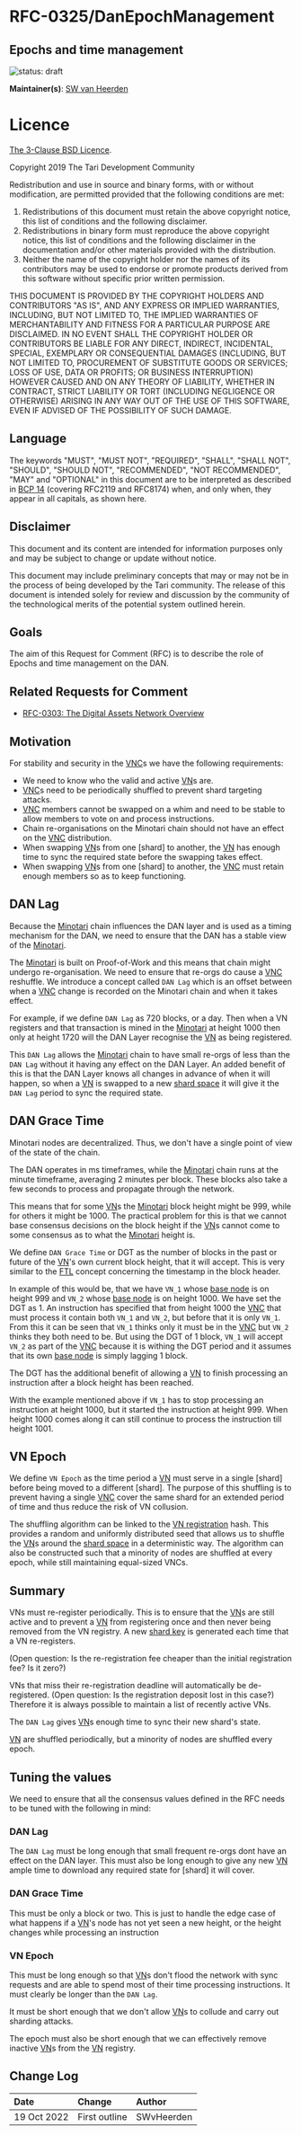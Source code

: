 # RFC-0325/DanEpochManagement

## Epochs and time management

![status: draft](theme/images/status-draft.svg)

**Maintainer(s)**: [SW van Heerden](https://github.com/SWvheerden)

# Licence

[The 3-Clause BSD Licence](https://opensource.org/licenses/BSD-3-Clause).

Copyright 2019 The Tari Development Community

Redistribution and use in source and binary forms, with or without modification, are permitted provided that the
following conditions are met:

1. Redistributions of this document must retain the above copyright notice, this list of conditions and the following
   disclaimer.
2. Redistributions in binary form must reproduce the above copyright notice, this list of conditions and the following
   disclaimer in the documentation and/or other materials provided with the distribution.
3. Neither the name of the copyright holder nor the names of its contributors may be used to endorse or promote products
   derived from this software without specific prior written permission.

THIS DOCUMENT IS PROVIDED BY THE COPYRIGHT HOLDERS AND CONTRIBUTORS "AS IS", AND ANY EXPRESS OR IMPLIED WARRANTIES,
INCLUDING, BUT NOT LIMITED TO, THE IMPLIED WARRANTIES OF MERCHANTABILITY AND FITNESS FOR A PARTICULAR PURPOSE ARE
DISCLAIMED. IN NO EVENT SHALL THE COPYRIGHT HOLDER OR CONTRIBUTORS BE LIABLE FOR ANY DIRECT, INDIRECT, INCIDENTAL,
SPECIAL, EXEMPLARY OR CONSEQUENTIAL DAMAGES (INCLUDING, BUT NOT LIMITED TO, PROCUREMENT OF SUBSTITUTE GOODS OR
SERVICES; LOSS OF USE, DATA OR PROFITS; OR BUSINESS INTERRUPTION) HOWEVER CAUSED AND ON ANY THEORY OF LIABILITY,
WHETHER IN CONTRACT, STRICT LIABILITY OR TORT (INCLUDING NEGLIGENCE OR OTHERWISE) ARISING IN ANY WAY OUT OF THE USE OF
THIS SOFTWARE, EVEN IF ADVISED OF THE POSSIBILITY OF SUCH DAMAGE.

## Language

The keywords "MUST", "MUST NOT", "REQUIRED", "SHALL", "SHALL NOT", "SHOULD", "SHOULD NOT", "RECOMMENDED",
"NOT RECOMMENDED", "MAY" and "OPTIONAL" in this document are to be interpreted as described in
[BCP 14](https://tools.ietf.org/html/bcp14) (covering RFC2119 and RFC8174) when, and only when, they appear in all
capitals, as
shown here.

## Disclaimer

This document and its content are intended for information purposes only and may be subject to change or update
without notice.

This document may include preliminary concepts that may or may not be in the process of being developed by the Tari
community. The release of this document is intended solely for review and discussion by the community of the
technological merits of the potential system outlined herein.

## Goals

The aim of this Request for Comment (RFC) is to describe the role of Epochs and time management on the DAN.

## Related Requests for Comment

* [RFC-0303: The Digital Assets Network Overview](RFC-0303_DanOverview.md)

## Motivation

For stability and security in the [VNC]s we have the following requirements:

* We need to know who the valid and active [VN]s are.
* [VNC]s need to be periodically shuffled to prevent shard targeting attacks.
* [VNC] members cannot be swapped on a whim and need to be stable to allow members to vote on and process instructions.
* Chain re-organisations on the Minotari chain should not have an effect on the [VNC] distribution.
* When swapping [VN]s from one [shard] to another, the [VN] has enough time to sync the required state before the
  swapping takes effect.
* When swapping [VN]s from one [shard] to another, the [VNC] must retain enough members so as to keep functioning.

## DAN Lag

Because the [Minotari] chain influences the DAN layer and is used as a timing mechanism for the DAN, we need to ensure
that the DAN has a stable view of the [Minotari].

The [Minotari] is built on Proof-of-Work and this means that chain might undergo re-organisation. We need to ensure
that re-orgs do cause a [VNC] reshuffle. We introduce a concept called `DAN Lag` which is an offset between when a
[VNC] change is recorded on the Minotari chain and when it takes effect.

For example, if we define `DAN Lag` as 720 blocks, or a day. Then when a VN registers and that transaction is
mined in the [Minotari] at height 1000 then only at height 1720 will the DAN Layer recognise the [VN] as being
registered.

This `DAN Lag` allows the [Minotari] chain to have small re-orgs of less than the `DAN Lag` without it having any
effect on the DAN Layer.
An added benefit of this is that the DAN Layer knows all changes in advance of when it will happen, so when a [VN] is
swapped to a new [shard space] it will give it the `DAN Lag` period to sync the required state.

## DAN Grace Time

Minotari nodes are decentralized. Thus, we don't have a single point of view of the state of the chain.

The DAN operates in ms timeframes, while the [Minotari] chain runs at the minute timeframe, averaging 2 minutes per
block. These blocks also take a few seconds to process and propagate through the network.

This means that for some [VN]s the [Minotari] block height might be 999, while for others it might be 1000. The
practical problem for this is that we cannot base consensus decisions on the block height if the [VN]s cannot come to
some consensus as to what the [Minotari] height is.

We define `DAN Grace Time` or DGT as the number of blocks in the past or future of the [VN]'s own current block height,
that it will accept. This is very similar to the [FTL] concept concerning the timestamp in the block header.

In example of this would be, that we have `VN_1` whose [base node] is on height 999 and `VN_2` whose [base node] is on
height 1000. We have set the DGT as 1.
An instruction has specified that from height 1000 the [VNC] that must process it contain both `VN_1` and `VN_2`, but
before that it is only `VN_1`. From this it can be seen that `VN_1` thinks only it must be in the [VNC] but `VN_2`
thinks they both need to be. But using the DGT of 1 block, `VN_1` will accept `VN_2` as part of the [VNC]
because it is withing the DGT period and it assumes that its own [base node] is simply lagging 1 block.

The DGT has the additional benefit of allowing a [VN] to finish processing an instruction after a block height has been
reached.

With the example mentioned above if `VN_1` has to stop processing an instruction at height 1000, but it started the
instruction at height 999. When height 1000 comes
along it can still continue to process the instruction till height 1001.

## VN Epoch

We define `VN Epoch` as the time period a [VN] must serve in a single [shard] before being moved to a different
[shard]. The purpose of this shuffling is to prevent having a single [VNC] cover the same shard for an extended
period of time and thus reduce the risk of VN collusion.

The shuffling algorithm can be linked to the [VN registration] hash. This provides a random and uniformly 
distributed seed that allows us to shuffle the [VN]s around the [shard space] in a deterministic way. The algorithm 
can also be constructed such that a minority of nodes are shuffled at every epoch, while still maintaining 
equal-sized VNCs.


## Summary

VNs must re-register periodically. This is to ensure that the [VN]s are still active and to prevent a [VN] from
registering once and then never being removed from the VN registry. A new [shard key] is generated each time that a 
VN re-registers. 

(Open question: Is the re-registration fee cheaper than the initial registration fee? Is it zero?)

VNs that miss their re-registration deadline will automatically be de-registered. (Open question: Is the 
registration deposit lost in this case?)
Therefore it is always possible to maintain a list of recently active VNs.

The `DAN Lag` gives [VN]s enough time to sync their new shard's state. 

[VN] are shuffled periodically, but a minority of nodes are shuffled every epoch.

## Tuning the values

We need to ensure that all the consensus values defined in the RFC needs to be tuned with the following in mind:

### DAN Lag

The `DAN Lag` must be long enough that small frequent re-orgs dont have an effect on the DAN layer. This must also be
long enough to give any new [VN] ample time to download any required state for [shard] it will cover.

### DAN Grace Time

This must be only a block or two. This is just to handle the edge case of what happens if a [VN]'s node has not yet seen
a new height, or the height changes while processing an instruction

### VN Epoch

This must be long enough so that [VN]s don't flood the network with sync requests and are able to spend most of their 
time processing instructions. 
It must clearly be longer than the `DAN Lag`. 

It must be short enough that we don't allow [VN]s to collude and carry out sharding attacks. 

The epoch must also be short enough that we can effectively remove inactive [VN]s from the [VN] registry.

## Change Log

| Date        | Change        | Author     |
|:------------|:--------------|:-----------|
| 19 Oct 2022 | First outline | SWvHeerden |

[VNC]: RFC-0314_VNCSelection.md#Intro

[VN]: RFC-0XXX.md

[base node]: Glossary.md#base-node

[Minotari]: Glossary.md#base-layer

[shard space]: RFC-0304-DanGlossarymd#Consensus-level

[shard key]: RFC-0304-DanGlossarymd#Consensus-level

[FTL]: RFC-0120_Consensus.md#FTL

[VN registration]: RFC-0XXX.md

